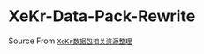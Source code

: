 # XeKr-Data-Pack-Rewrite

Source From [`XeKr数据包相关资源整理`][xk-src]

[xk-src]: https://www.bilibili.com/read/cv12992062